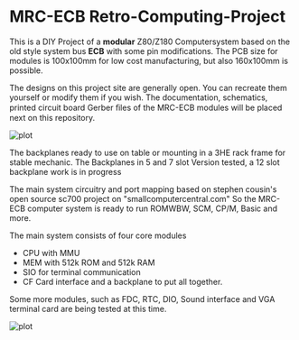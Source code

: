 # MRC-ECB Retro-Computing-Project

This is a DIY Project of a **modular** Z80/Z180 Computersystem based on the old style system bus **ECB** with some pin modifications.
The PCB size for modules is 100x100mm for low cost manufacturing, but also 160x100mm is possible.

The designs on this project site are generally open. You can recreate them yourself or modify them if
you wish. The documentation, schematics, printed circuit board Gerber ﬁles of the MRC-ECB modules will be placed next on this repository.

![plot](https://github.com/Frank-Ka/RC-ECB-64-Project/blob/main/Core-system-5-Slot.jpg)

The backplanes ready to use on table or mounting in a 3HE rack frame for stable mechanic.
The Backplanes in 5 and 7 slot Version tested, a 12 slot backplane work is in progress

The main system circuitry and port mapping based on stephen cousin's open source sc700 project on "smallcomputercentral.com"
So the MRC-ECB computer system is ready to run ROMWBW, SCM, CP/M, Basic and more.
 
The main system consists of four core modules
- CPU with MMU
- MEM with 512k ROM and 512k RAM
- SIO for terminal communication
- CF Card interface
and a backplane to put all together.

Some more modules, such as FDC, RTC, DIO, Sound interface and VGA terminal card are being tested at this time.

![plot](https://github.com/Frank-Ka/RC-ECB-64-Project/blob/main/Rack-system-7-Slot.jpg)

